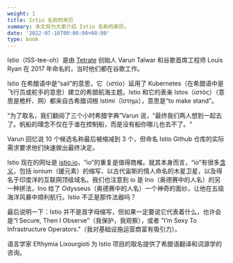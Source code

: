 ```yaml
---
weight: 1
title: Istio 名称的来历
summary: 本文将为大家介绍 Istio 名称的来历。
date: '2022-07-16T00:00:00+08:00'
type: book
---
```


Istio（ISS-tee-oh）是由 [Tetrate](https://tetrate.io/) 创始人 Varun Talwar 和谷歌首席工程师 Louis Ryan 在 2017 年命名的，当时他们都在谷歌工作。

Istio 在希腊语中是“sail”的意思，它（ιστίο）延用了 Kubernetes（在希腊语中是飞行员或舵手的意思）建立的希腊航海主题。Istio 和它的表亲 Istos（ιστός）（意思是桅杆、网）都来自古希腊词根 Istimi（ἵστημι），意思是“to make stand”。

“为了取名，我们翻阅了三个小时希腊字典”Varun 说，“最终我们两人想到一起去了。帆船的理念不仅在于谁在控制船，而是没有船你哪儿也去不了。“

Varun 回忆说 10 个候选名称最后被缩减到 3 个，但命名 Istio Github 仓库的实际需求要求他们快速做出最终决定。

Istio 现在的网址是 [istio.io](https://istio.io/)，“io”的重复是值得商榷。就其本身而言，“io”有很多[含义](https://en.wikipedia.org/wiki/Io)，包括 ionium（锾元素）的缩写、以古代宙斯的情人命名的木星卫星，以及得名于印度洋的互联网顶级域名。我们也注意到 io 是 Ino（奥德赛中的人名）的另一种拼法，Ino 给了 Odysseus（奥德赛中的人名）一个神奇的面纱，让他在五级海洋风暴中顺利航行。Istio 不正是那件法器吗？

最后说明一下：Istio 并不是首字母缩写，但如果一定要说它代表着什么，也许会是“I Secure, Then I Observe”（我保护，我观察），或者 "I’m Sexy To Infrastructure Operators."（我对基础设施运营商富有吸引力）。

语言学家 Efthymia Lixourgioti 为 Istio 项目的取名提供了希腊语翻译和词源学的咨询。
